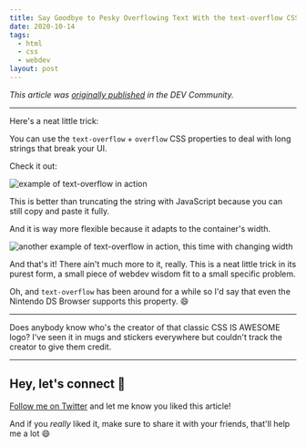 ```yaml
---
title: Say Goodbye to Pesky Overflowing Text With the text-overflow CSS Property
date: 2020-10-14
tags:
  - html
  - css
  - webdev
layout: post
---
```


_This article was [originally published](https://dev.to/vtrpldn/say-goodbye-to-pesky-overflowing-text-with-the-text-overflow-css-property-1jee) in the DEV Community._

---

Here's a neat little trick:

You can use the `text-overflow` + `overflow` CSS properties to deal with long strings that break your UI.

Check it out:

![example of text-overflow in action](https://dev-to-uploads.s3.amazonaws.com/i/pgvrw2ieqh0mrgl49mu2.gif)

This is better than truncating the string with JavaScript because you can still copy and paste it fully.

And it is way more flexible because it adapts to the container's width.

![another example of text-overflow in action, this time with changing width](https://dev-to-uploads.s3.amazonaws.com/i/wl5y6n1q1v87iw0b8lk3.gif)

And that's it! There ain't much more to it, really. This is a neat little trick in its purest form, a small piece of webdev wisdom fit to a small specific problem.

Oh, and `text-overflow` has been around for a while so I'd say that even the Nintendo DS Browser supports this property. 😄

---

Does anybody know who's the creator of that classic CSS IS AWESOME logo? I've seen it in mugs and stickers everywhere but couldn't track the creator to give them credit.

---

## Hey, let's connect 👋

[Follow me on Twitter](https://twitter.com/paladini_dev) and let me know you liked this article!

And if you _really_ liked it, make sure to share it with your friends, that'll help me a lot 😄

